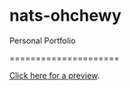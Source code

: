 # nats-ohchewy
Personal Portfolio

=====================

[Click here for a preview](http://leslienochoa.github.io/Portfolio/).